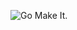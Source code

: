 ![Go Make It.](https://dylankainth.com/go-make-it.png)

<!---
dylankainth/dylankainth is a ✨ special ✨ repository because its `README.md` (this file) appears on your GitHub profile.
You can click the Preview link to take a look at your changes.
--->
